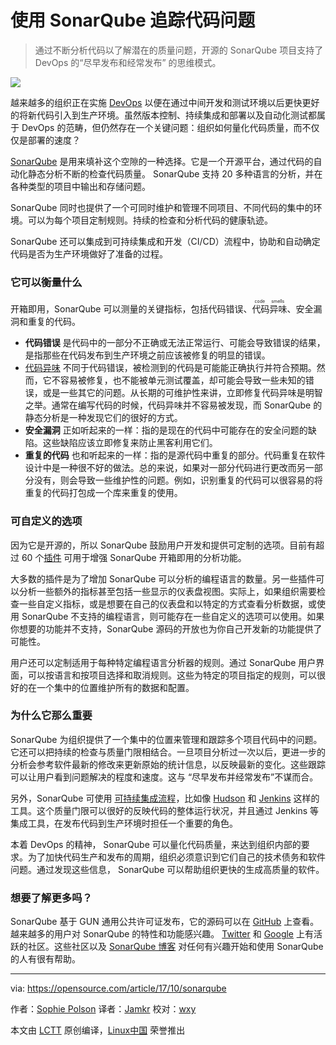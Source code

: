 使用 SonarQube 追踪代码问题
======
> 通过不断分析代码以了解潜在的质量问题，开源的 SonarQube 项目支持了 DevOps 的“尽早发布和经常发布” 的思维模式。

![](https://opensource.com/sites/default/files/styles/image-full-size/public/lead-images/open%20source_collaboration_0.png?itok=YEl_GXbv)

越来越多的组织正在实施 [DevOps][1] 以便在通过中间开发和测试环境以后更快更好的将新代码引入到生产环境。虽然版本控制、持续集成和部署以及自动化测试都属于 DevOps 的范畴，但仍然存在一个关键问题：组织如何量化代码质量，而不仅仅是部署的速度？

[SonarQube][2] 是用来填补这个空隙的一种选择。它是一个开源平台，通过代码的自动化静态分析不断的检查代码质量。 SonarQube 支持 20 多种语言的分析，并在各种类型的项目中输出和存储问题。

SonarQube 同时也提供了一个可同时维护和管理不同项目、不同代码的集中的环境。可以为每个项目定制规则。持续的检查和分析代码的健康轨迹。

SonarQube 还可以集成到可持续集成和开发（CI/CD）流程中，协助和自动确定代码是否为生产环境做好了准备的过程。

### 它可以衡量什么

开箱即用，SonarQube 可以测量的关键指标，包括代码错误、<ruby>代码异味<rt>code smells</rt></ruby>、安全漏洞和重复的代码。

* **代码错误** 是代码中的一部分不正确或无法正常运行、可能会导致错误的结果，是指那些在代码发布到生产环境之前应该被修复的明显的错误。  
* [代码异味][3] 不同于代码错误，被检测到的代码是可能能正确执行并符合预期。然而，它不容易被修复，也不能被单元测试覆盖，却可能会导致一些未知的错误，或是一些其它的问题。从长期的可维护性来讲，立即修复代码异味是明智之举。通常在编写代码的时候，代码异味并不容易被发现，而 SonarQube 的静态分析是一种发现它们的很好的方式。
* **安全漏洞** 正如听起来的一样：指的是现在的代码中可能存在的安全问题的缺陷。这些缺陷应该立即修复来防止黑客利用它们。
* **重复的代码** 也和听起来的一样：指的是源代码中重复的部分。代码重复在软件设计中是一种很不好的做法。总的来说，如果对一部分代码进行更改而另一部分没有，则会导致一些维护性的问题。例如，识别重复的代码可以很容易的将重复的代码打包成一个库来重复的使用。

### 可自定义的选项

因为它是开源的，所以 SonarQube 鼓励用户开发和提供可定制的选项。目前有超过 60 个[插件][4] 可用于增强 SonarQube 开箱即用的分析功能。

大多数的插件是为了增加 SonarQube 可以分析的编程语言的数量。另一些插件可以分析一些额外的指标甚至包括一些显示的仪表盘视图。实际上，如果组织需要检查一些自定义指标，或是想要在自己的仪表盘和以特定的方式查看分析数据，或使用 SonarQube 不支持的编程语言，则可能存在一些自定义的选项可以使用。如果你想要的功能并不支持，SonarQube 源码的开放也为你自己开发新的功能提供了可能性。

用户还可以定制适用于每种特定编程语言分析器的规则。通过 SonarQube 用户界面，可以按语言和按项目选择和取消规则。这些为特定的项目指定的规则，可以很好的在一个集中的位置维护所有的数据和配置。

### 为什么它那么重要

SonarQube 为组织提供了一个集中的位置来管理和跟踪多个项目代码中的问题。它还可以把持续的检查与质量门限相结合。一旦项目分析过一次以后，更进一步的分析会参考软件最新的修改来更新原始的统计信息，以反映最新的变化。这些跟踪可以让用户看到问题解决的程度和速度。这与 “尽早发布并经常发布”不谋而合。

另外，SonarQube 可使用 [可持续集成流程][5]，比如像 [Hudson][6] 和 [Jenkins][7] 这样的工具。这个质量门限可以很好的反映代码的整体运行状况，并且通过 Jenkins 等集成工具，在发布代码到生产环境时担任一个重要的角色。

本着 DevOps 的精神， SonarQube 可以量化代码质量，来达到组织内部的要求。为了加快代码生产和发布的周期，组织必须意识到它们自己的技术债务和软件问题。通过发现这些信息， SonarQube 可以帮助组织更快的生成高质量的软件。

### 想要了解更多吗？

SonarQube 基于 GUN 通用公共许可证发布，它的源码可以在 [GitHub][8] 上查看。越来越多的用户对 SonarQube 的特性和功能感兴趣。 [Twitter][9] 和 [Google][10] 上有活跃的社区。这些社区以及 [SonarQube 博客][11] 对任何有兴趣开始和使用 SonarQube 的人有很有帮助。

--------------------------------------------------------------------------------

via: https://opensource.com/article/17/10/sonarqube

作者：[Sophie Polson][a]
译者：[Jamkr](https://github.com/Jamkr)
校对：[wxy](https://github.com/wxy)

本文由 [LCTT](https://github.com/LCTT/TranslateProject) 原创编译，[Linux中国](https://linux.cn/) 荣誉推出

[a]:https://opensource.com/users/sophiepolson
[1]:https://en.wikipedia.org/wiki/DevOps
[2]:https://www.sonarqube.org/
[3]:https://en.wikipedia.org/wiki/Code_smell
[4]:https://docs.sonarqube.org/display/PLUG/Plugin+Library
[5]:https://jenkins.io/blog/2017/04/18/continuousdelivery-devops-sonarqube/
[6]:https://en.wikipedia.org/wiki/Hudson_(software)
[7]:https://en.wikipedia.org/wiki/Jenkins_(software)
[8]:https://github.com/SonarSource/sonarqube
[9]:https://twitter.com/SonarQube
[10]:https://groups.google.com/forum/#!forum/sonarqube
[11]:https://blog.sonarsource.com/
